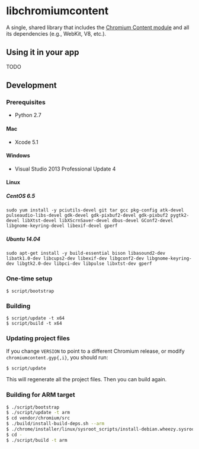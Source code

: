 # libchromiumcontent

A single, shared library that includes the [Chromium Content
module](http://www.chromium.org/developers/content-module) and all its
dependencies (e.g., WebKit, V8, etc.).

## Using it in your app

TODO

## Development

### Prerequisites

* Python 2.7

#### Mac

* Xcode 5.1

#### Windows

* Visual Studio 2013 Professional Update 4

#### Linux

##### CentOS 6.5

`sudo yum install -y pciutils-devel git tar gcc pkg-config atk-devel pulseaudio-libs-devel gdk-devel gdk-pixbuf2-devel gdk-pixbuf2 pygtk2-devel libXtst-devel libXScrnSaver-devel dbus-devel GConf2-devel libgnome-keyring-devel libexif-devel gperf`

##### Ubuntu 14.04

`sudo apt-get install -y build-essential bison libasound2-dev libatk1.0-dev libcups2-dev libexif-dev
 libgconf2-dev libgnome-keyring-dev libgtk2.0-dev libpci-dev libpulse libxtst-dev gperf`

### One-time setup

    $ script/bootstrap

### Building

    $ script/update -t x64
    $ script/build -t x64

### Updating project files

If you change `VERSION` to point to a different Chromium release, or modify
`chromiumcontent.gyp{,i}`, you should run:

    $ script/update

This will regenerate all the project files. Then you can build again.

### Building for ARM target

```bash
$ ./script/bootstrap
$ ./script/update -t arm
$ cd vendor/chromium/src
$ ./build/install-build-deps.sh --arm
$ ./chrome/installer/linux/sysroot_scripts/install-debian.wheezy.sysroot.py --arch=arm
$ cd -
$ ./script/build -t arm
```
